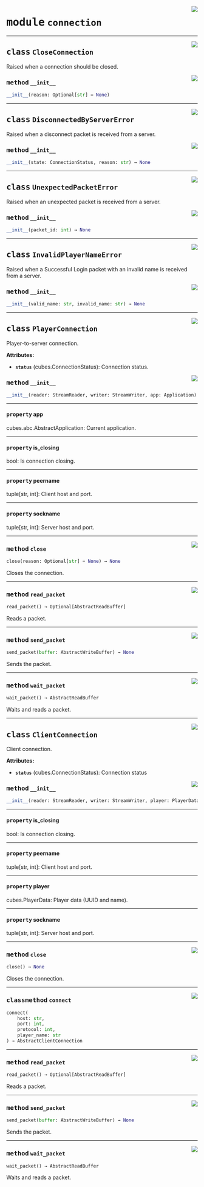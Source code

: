 <!-- markdownlint-disable -->

<a href="https://github.com/DavisDmitry/pyCubes/tree/0.3.0/cubes/connection.py#L0"><img align="right" style="float:right;" src="https://img.shields.io/badge/-source-cccccc?style=flat-square"></a>

# <kbd>module</kbd> `connection`






---

<a href="https://github.com/DavisDmitry/pyCubes/tree/0.3.0/cubes/connection.py#L11"><img align="right" style="float:right;" src="https://img.shields.io/badge/-source-cccccc?style=flat-square"></a>

## <kbd>class</kbd> `CloseConnection`
Raised when a connection should be closed. 

<a href="https://github.com/DavisDmitry/pyCubes/tree/0.3.0/cubes/connection.py#L14"><img align="right" style="float:right;" src="https://img.shields.io/badge/-source-cccccc?style=flat-square"></a>

### <kbd>method</kbd> `__init__`

```python
__init__(reason: Optional[str] = None)
```









---

<a href="https://github.com/DavisDmitry/pyCubes/tree/0.3.0/cubes/connection.py#L19"><img align="right" style="float:right;" src="https://img.shields.io/badge/-source-cccccc?style=flat-square"></a>

## <kbd>class</kbd> `DisconnectedByServerError`
Raised when a disconnect packet is received from a server. 

<a href="https://github.com/DavisDmitry/pyCubes/tree/0.3.0/cubes/connection.py#L22"><img align="right" style="float:right;" src="https://img.shields.io/badge/-source-cccccc?style=flat-square"></a>

### <kbd>method</kbd> `__init__`

```python
__init__(state: ConnectionStatus, reason: str) → None
```









---

<a href="https://github.com/DavisDmitry/pyCubes/tree/0.3.0/cubes/connection.py#L26"><img align="right" style="float:right;" src="https://img.shields.io/badge/-source-cccccc?style=flat-square"></a>

## <kbd>class</kbd> `UnexpectedPacketError`
Raised when an unexpected packet is received from a server. 

<a href="https://github.com/DavisDmitry/pyCubes/tree/0.3.0/cubes/connection.py#L29"><img align="right" style="float:right;" src="https://img.shields.io/badge/-source-cccccc?style=flat-square"></a>

### <kbd>method</kbd> `__init__`

```python
__init__(packet_id: int) → None
```









---

<a href="https://github.com/DavisDmitry/pyCubes/tree/0.3.0/cubes/connection.py#L33"><img align="right" style="float:right;" src="https://img.shields.io/badge/-source-cccccc?style=flat-square"></a>

## <kbd>class</kbd> `InvalidPlayerNameError`
Raised when a Successful Login packet with an invalid name is received        from a server. 

<a href="https://github.com/DavisDmitry/pyCubes/tree/0.3.0/cubes/connection.py#L37"><img align="right" style="float:right;" src="https://img.shields.io/badge/-source-cccccc?style=flat-square"></a>

### <kbd>method</kbd> `__init__`

```python
__init__(valid_name: str, invalid_name: str) → None
```









---

<a href="https://github.com/DavisDmitry/pyCubes/tree/0.3.0/cubes/connection.py#L66"><img align="right" style="float:right;" src="https://img.shields.io/badge/-source-cccccc?style=flat-square"></a>

## <kbd>class</kbd> `PlayerConnection`
Player-to-server connection. 



**Attributes:**
 
 - <b>`status`</b> (cubes.ConnectionStatus):  Connection status. 

<a href="https://github.com/DavisDmitry/pyCubes/tree/0.3.0/cubes/connection.py#L75"><img align="right" style="float:right;" src="https://img.shields.io/badge/-source-cccccc?style=flat-square"></a>

### <kbd>method</kbd> `__init__`

```python
__init__(reader: StreamReader, writer: StreamWriter, app: Application)
```






---

#### <kbd>property</kbd> app

cubes.abc.AbstractApplication: Current application. 

---

#### <kbd>property</kbd> is_closing

bool: Is connection closing. 

---

#### <kbd>property</kbd> peername

tuple[str, int]: Client host and port. 

---

#### <kbd>property</kbd> sockname

tuple[str, int]: Server host and port. 



---

<a href="https://github.com/DavisDmitry/pyCubes/tree/0.3.0/cubes/connection.py#L85"><img align="right" style="float:right;" src="https://img.shields.io/badge/-source-cccccc?style=flat-square"></a>

### <kbd>method</kbd> `close`

```python
close(reason: Optional[str] = None) → None
```

Closes the connection. 

---

<a href="https://github.com/DavisDmitry/pyCubes/tree/0.3.0/cubes/connection.py#L45"><img align="right" style="float:right;" src="https://img.shields.io/badge/-source-cccccc?style=flat-square"></a>

### <kbd>method</kbd> `read_packet`

```python
read_packet() → Optional[AbstractReadBuffer]
```

Reads a packet. 

---

<a href="https://github.com/DavisDmitry/pyCubes/tree/0.3.0/cubes/connection.py#L60"><img align="right" style="float:right;" src="https://img.shields.io/badge/-source-cccccc?style=flat-square"></a>

### <kbd>method</kbd> `send_packet`

```python
send_packet(buffer: AbstractWriteBuffer) → None
```

Sends the packet. 

---

<a href="https://github.com/DavisDmitry/pyCubes/tree/0.3.0/cubes/connection.py#L52"><img align="right" style="float:right;" src="https://img.shields.io/badge/-source-cccccc?style=flat-square"></a>

### <kbd>method</kbd> `wait_packet`

```python
wait_packet() → AbstractReadBuffer
```

Waits and reads a packet. 


---

<a href="https://github.com/DavisDmitry/pyCubes/tree/0.3.0/cubes/connection.py#L101"><img align="right" style="float:right;" src="https://img.shields.io/badge/-source-cccccc?style=flat-square"></a>

## <kbd>class</kbd> `ClientConnection`
Client connection. 



**Attributes:**
 
 - <b>`status`</b> (cubes.ConnectionStatus):  Connection status 

<a href="https://github.com/DavisDmitry/pyCubes/tree/0.3.0/cubes/connection.py#L110"><img align="right" style="float:right;" src="https://img.shields.io/badge/-source-cccccc?style=flat-square"></a>

### <kbd>method</kbd> `__init__`

```python
__init__(reader: StreamReader, writer: StreamWriter, player: PlayerData)
```






---

#### <kbd>property</kbd> is_closing

bool: Is connection closing. 

---

#### <kbd>property</kbd> peername

tuple[str, int]: Client host and port. 

---

#### <kbd>property</kbd> player

cubes.PlayerData: Player data (UUID and name). 

---

#### <kbd>property</kbd> sockname

tuple[str, int]: Server host and port. 



---

<a href="https://github.com/DavisDmitry/pyCubes/tree/0.3.0/cubes/connection.py#L147"><img align="right" style="float:right;" src="https://img.shields.io/badge/-source-cccccc?style=flat-square"></a>

### <kbd>method</kbd> `close`

```python
close() → None
```

Closes the connection. 

---

<a href="https://github.com/DavisDmitry/pyCubes/tree/0.3.0/cubes/connection.py#L120"><img align="right" style="float:right;" src="https://img.shields.io/badge/-source-cccccc?style=flat-square"></a>

### <kbd>classmethod</kbd> `connect`

```python
connect(
    host: str,
    port: int,
    protocol: int,
    player_name: str
) → AbstractClientConnection
```





---

<a href="https://github.com/DavisDmitry/pyCubes/tree/0.3.0/cubes/connection.py#L45"><img align="right" style="float:right;" src="https://img.shields.io/badge/-source-cccccc?style=flat-square"></a>

### <kbd>method</kbd> `read_packet`

```python
read_packet() → Optional[AbstractReadBuffer]
```

Reads a packet. 

---

<a href="https://github.com/DavisDmitry/pyCubes/tree/0.3.0/cubes/connection.py#L60"><img align="right" style="float:right;" src="https://img.shields.io/badge/-source-cccccc?style=flat-square"></a>

### <kbd>method</kbd> `send_packet`

```python
send_packet(buffer: AbstractWriteBuffer) → None
```

Sends the packet. 

---

<a href="https://github.com/DavisDmitry/pyCubes/tree/0.3.0/cubes/connection.py#L52"><img align="right" style="float:right;" src="https://img.shields.io/badge/-source-cccccc?style=flat-square"></a>

### <kbd>method</kbd> `wait_packet`

```python
wait_packet() → AbstractReadBuffer
```

Waits and reads a packet. 


